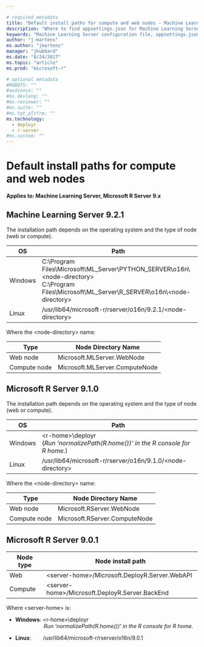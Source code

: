 ```yaml
---

# required metadata
title: "Default install paths for compute and web nodes - Machine Learning Server | Microsoft Docs"
description: "Where to find appsettings.json for Machine Learning Server, web node, compute node"
keywords: "Machine Learning Server configuration file, appsettings.json"
author: "j-martens"
ms.author: "jmartens"
manager: "jhubbard"
ms.date: "8/24/2017"
ms.topic: "article"
ms.prod: "microsoft-r"

# optional metadata
#ROBOTS: ""
#audience: ""
#ms.devlang: ""
#ms.reviewer: ""
#ms.suite: ""
#ms.tgt_pltfrm: ""
ms.technology: 
  - deployr
  - r-server
#ms.custom: ""
---
```


# Default install paths for compute and web nodes

**Applies to:  Machine Learning Server, Microsoft R Server 9.x**

## Machine Learning Server 9.2.1

The installation path depends on the operating system and the type of node (web or compute).

|OS|Path|
|----|------------|
|Windows|C:\Program Files\Microsoft\ML\_Server\PYTHON\_SERVER\o16n\\\<node-directory><br>C:\Program Files\Microsoft\ML\_Server\R\_SERVER\o16n\\\<node-directory>|
|Linux|/usr/lib64/microsoft-r/rserver/o16n/9.2.1/\<node-directory>||

Where the \<node-directory> name: 

|Type|Node Directory Name|
|----|------------|
|Web node|Microsoft.MLServer.WebNode|
|Compute node|Microsoft.MLServer.ComputeNode|

## Microsoft R Server 9.1.0

The installation path depends on the operating system and the type of node (web or compute).

|OS|Path|
|----|------------|
|Windows|\<r-home>\deployr<br>(_Run 'normalizePath(R.home())' in the R console for R home._)|
|Linux|/usr/lib64/microsoft-r/rserver/o16n/9.1.0/\<node-directory>||

Where the \<node-directory> name: 

|Type|Node Directory Name|
|----|------------|
|Web node|Microsoft.RServer.WebNode|
|Compute node|Microsoft.RServer.ComputeNode|

## Microsoft R Server 9.0.1

|Node type|Node install path|
|----|------------|
|Web|\<server-home>/Microsoft.DeployR.Server.WebAPI|
|Compute|\<server-home>/Microsoft.DeployR.Server.BackEnd|

Where \<server-home> is:
+ **Windows**: \<r-home>\deployr  
  &nbsp;&nbsp;&nbsp;&nbsp;&nbsp;&nbsp;&nbsp;&nbsp;&nbsp;&nbsp;&nbsp;&nbsp;&nbsp;&nbsp;&nbsp;&nbsp;&nbsp;&nbsp;&nbsp;_Run 'normalizePath(R.home())' in the R console for R home._

+ **Linux**: &nbsp;&nbsp;&nbsp;&nbsp;&nbsp;&nbsp;&nbsp;/usr/lib64/microsoft-r/rserver/o16n/9.0.1  